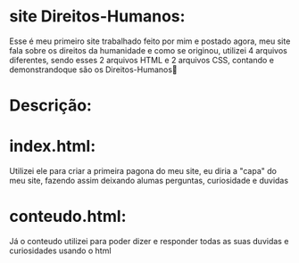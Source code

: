 # site Direitos-Humanos:

Esse é meu primeiro site trabalhado feito por mim e postado agora, meu site fala sobre os direitos da humanidade e como se originou,
utilizei 4 arquivos diferentes, sendo esses 2 arquivos HTML e 2 arquivos CSS, contando e demonstrandoque são os Direitos-Humanos🧐

# Descrição:

# index.html:
Utilizei ele para criar a primeira pagona do meu site, eu diria a "capa" do meu site, fazendo assim deixando alumas perguntas, curiosidade e duvidas

# conteudo.html:
Já o conteudo utilizei para poder dizer e responder todas as suas duvidas e curiosidades usando o html
